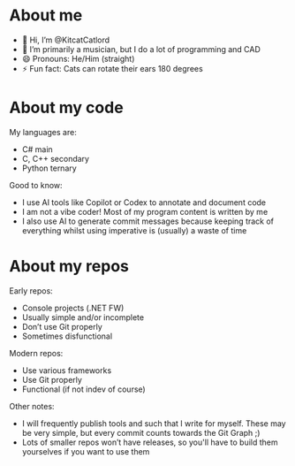 # About me

- 👋 Hi, I’m @KitcatCatlord
- 👀 I’m primarily a musician, but I do a lot of programming and CAD
- 😄 Pronouns: He/Him (straight)
- ⚡ Fun fact: Cats can rotate their ears 180 degrees


# About my code

My languages are:
- C# main
- C, C++ secondary
- Python ternary

Good to know:
- I use AI tools like Copilot or Codex to annotate and document code
- I am not a vibe coder! Most of my program content is written by me
- I also use AI to generate commit messages because keeping track of everything whilst using imperative is (usually) a waste of time

# About my repos

Early repos:
- Console projects (.NET FW)
- Usually simple and/or incomplete
- Don’t use Git properly
- Sometimes disfunctional

Modern repos:
- Use various frameworks
- Use Git properly
- Functional (if not indev of course)

Other notes:
- I will frequently publish tools and such that I write for myself. These may be very simple, but every commit counts towards the Git Graph ;)
- Lots of smaller repos won’t have releases, so you'll have to build them yourselves if you want to use them

<!---
KitcatCatlord/KitcatCatlord is a ✨ special ✨ repository because its `README.md` (this file) appears on your GitHub profile.
You can click the Preview link to take a look at your changes.
--->
